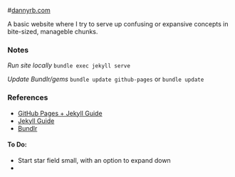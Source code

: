#[dannyrb.com](http://dannyrb.com)

A basic website where I try to serve up confusing or expansive concepts in bite-sized, manageble chunks.


### Notes

_Run site locally_
`bundle exec jekyll serve`

_Update Bundlr/gems_
`bundle update github-pages` or `bundle update`


### References

* [GitHub Pages + Jekyll Guide](https://help.github.com/articles/setting-up-your-github-pages-site-locally-with-jekyll/)
* [Jekyll Guide](https://jekyllrb.com/)
* [Bundlr](http://bundler.io/)


#### To Do:
- Start star field small, with an option to expand down
- 